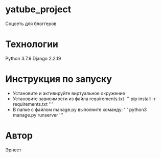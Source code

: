 # yatube_project
Соцсеть для блоггеров
# Технологии
Python 3.7.9
Django 2.2.19
# Инструкция по запуску
- Установите и активируйте виртуальное окружение
- Установите зависимости из файла requirements.txt
'''
pip install -r requirements.txt
'''
- В папке с файлом manage.py выполните команду:
'''
python3 manage.py runserver
'''
# Автор
Эрнест